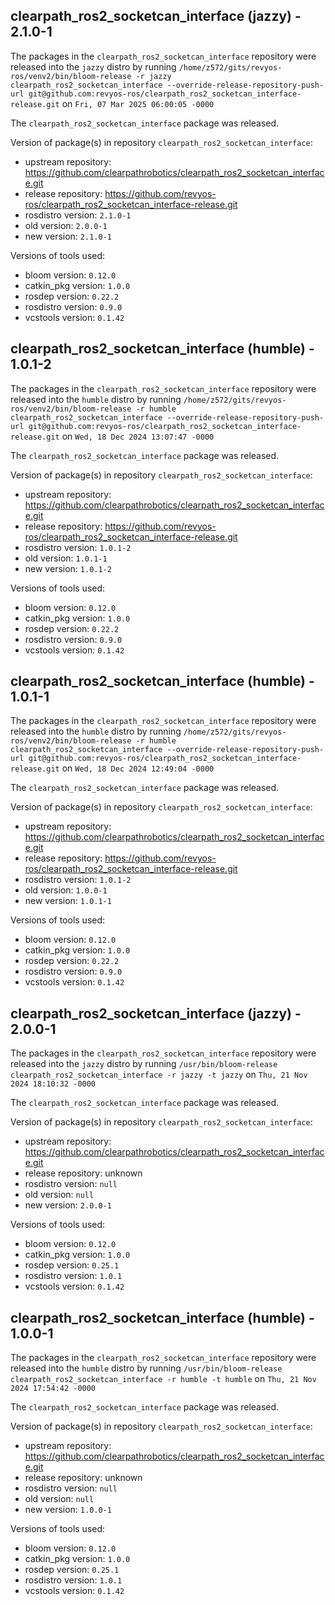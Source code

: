 ## clearpath_ros2_socketcan_interface (jazzy) - 2.1.0-1

The packages in the `clearpath_ros2_socketcan_interface` repository were released into the `jazzy` distro by running `/home/z572/gits/revyos-ros/venv2/bin/bloom-release -r jazzy clearpath_ros2_socketcan_interface --override-release-repository-push-url git@github.com:revyos-ros/clearpath_ros2_socketcan_interface-release.git` on `Fri, 07 Mar 2025 06:00:05 -0000`

The `clearpath_ros2_socketcan_interface` package was released.

Version of package(s) in repository `clearpath_ros2_socketcan_interface`:

- upstream repository: https://github.com/clearpathrobotics/clearpath_ros2_socketcan_interface.git
- release repository: https://github.com/revyos-ros/clearpath_ros2_socketcan_interface-release.git
- rosdistro version: `2.1.0-1`
- old version: `2.0.0-1`
- new version: `2.1.0-1`

Versions of tools used:

- bloom version: `0.12.0`
- catkin_pkg version: `1.0.0`
- rosdep version: `0.22.2`
- rosdistro version: `0.9.0`
- vcstools version: `0.1.42`


## clearpath_ros2_socketcan_interface (humble) - 1.0.1-2

The packages in the `clearpath_ros2_socketcan_interface` repository were released into the `humble` distro by running `/home/z572/gits/revyos-ros/venv2/bin/bloom-release -r humble clearpath_ros2_socketcan_interface --override-release-repository-push-url git@github.com:revyos-ros/clearpath_ros2_socketcan_interface-release.git` on `Wed, 18 Dec 2024 13:07:47 -0000`

The `clearpath_ros2_socketcan_interface` package was released.

Version of package(s) in repository `clearpath_ros2_socketcan_interface`:

- upstream repository: https://github.com/clearpathrobotics/clearpath_ros2_socketcan_interface.git
- release repository: https://github.com/revyos-ros/clearpath_ros2_socketcan_interface-release.git
- rosdistro version: `1.0.1-2`
- old version: `1.0.1-1`
- new version: `1.0.1-2`

Versions of tools used:

- bloom version: `0.12.0`
- catkin_pkg version: `1.0.0`
- rosdep version: `0.22.2`
- rosdistro version: `0.9.0`
- vcstools version: `0.1.42`


## clearpath_ros2_socketcan_interface (humble) - 1.0.1-1

The packages in the `clearpath_ros2_socketcan_interface` repository were released into the `humble` distro by running `/home/z572/gits/revyos-ros/venv2/bin/bloom-release -r humble clearpath_ros2_socketcan_interface --override-release-repository-push-url git@github.com:revyos-ros/clearpath_ros2_socketcan_interface-release.git` on `Wed, 18 Dec 2024 12:49:04 -0000`

The `clearpath_ros2_socketcan_interface` package was released.

Version of package(s) in repository `clearpath_ros2_socketcan_interface`:

- upstream repository: https://github.com/clearpathrobotics/clearpath_ros2_socketcan_interface.git
- release repository: https://github.com/revyos-ros/clearpath_ros2_socketcan_interface-release.git
- rosdistro version: `1.0.1-2`
- old version: `1.0.0-1`
- new version: `1.0.1-1`

Versions of tools used:

- bloom version: `0.12.0`
- catkin_pkg version: `1.0.0`
- rosdep version: `0.22.2`
- rosdistro version: `0.9.0`
- vcstools version: `0.1.42`


## clearpath_ros2_socketcan_interface (jazzy) - 2.0.0-1

The packages in the `clearpath_ros2_socketcan_interface` repository were released into the `jazzy` distro by running `/usr/bin/bloom-release clearpath_ros2_socketcan_interface -r jazzy -t jazzy` on `Thu, 21 Nov 2024 18:10:32 -0000`

The `clearpath_ros2_socketcan_interface` package was released.

Version of package(s) in repository `clearpath_ros2_socketcan_interface`:

- upstream repository: https://github.com/clearpathrobotics/clearpath_ros2_socketcan_interface.git
- release repository: unknown
- rosdistro version: `null`
- old version: `null`
- new version: `2.0.0-1`

Versions of tools used:

- bloom version: `0.12.0`
- catkin_pkg version: `1.0.0`
- rosdep version: `0.25.1`
- rosdistro version: `1.0.1`
- vcstools version: `0.1.42`


## clearpath_ros2_socketcan_interface (humble) - 1.0.0-1

The packages in the `clearpath_ros2_socketcan_interface` repository were released into the `humble` distro by running `/usr/bin/bloom-release clearpath_ros2_socketcan_interface -r humble -t humble` on `Thu, 21 Nov 2024 17:54:42 -0000`

The `clearpath_ros2_socketcan_interface` package was released.

Version of package(s) in repository `clearpath_ros2_socketcan_interface`:

- upstream repository: https://github.com/clearpathrobotics/clearpath_ros2_socketcan_interface.git
- release repository: unknown
- rosdistro version: `null`
- old version: `null`
- new version: `1.0.0-1`

Versions of tools used:

- bloom version: `0.12.0`
- catkin_pkg version: `1.0.0`
- rosdep version: `0.25.1`
- rosdistro version: `1.0.1`
- vcstools version: `0.1.42`


